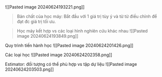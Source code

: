 ![[Pasted image 20240624193221.png]]
> Bản chất của học máy: Bắt đầu với 1 giá trị tùy ý và từ từ điều chỉnh để đạt đc giá trị tối ưu.


>Học máy kết hợp vs các loại hình nghiên cứu khác nhau
![[Pasted image 20240624193849.png]]

Quy trình tiến hành học 
![[Pasted image 20240624201426.png]]

Các loại học 
![[Pasted image 20240624202358.png]]



Estimator: đối tượng có thể phù hợp vs tập dự liệu 
![[Pasted image 20240624203503.png]]
